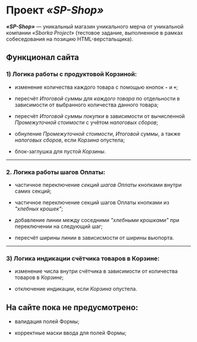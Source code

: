 
# Проект *«SP-Shop»*

***«SP-Shop»*** — уникальный магазин уникального мерча от уникальной компании *«Sborka Project»* (тестовое задание, выполненное в рамках собеседования на позицию HTML-верстальщика).

  

## Функционал сайта

### 1) Логика работы с продуктовой Корзиной:

* изменение количества каждого товара с помощью кнопок **`-`** и **`+`**;

* пересчёт *Итоговой суммы* для *каждого товара* по отдельности в зависимости от выбранного количества данного товара;

* пересчёт *Итоговой суммы покупки* в зависимости от вычисленной *Промежуточной стоимости* с учётом *налоговых сборов*;

* обнуление *Промежуточной стоимости*, *Итоговой суммы*, а также *налоговых сборов*, если *Корзина* опустела;

* блок-заглушка для пустой *Корзины*.
---

### 2. Логика работы шагов Оплаты:

* частичное переключение *секций шагов Оплаты* кнопками внутри самих секций;

* частичное переключение секций шагов Оплаты кнопками из *"хлебных крошек"*;

* добавление линии между соседними *"хлебными крошками"* при переключении на следующий шаг;

* пересчёт ширины линии в зависисмости от ширины вьюпорта.
---

### 3) Логика индикации счётчика товаров в Корзине:

* изменение числа внутри счётчика в зависимости от количества товаров в *Корзине*;

* отключение индикации, если *Корзина* опустела.


## На сайте пока не предусмотрено:

* валидация полей Формы;

* корректные маски ввода для полей Формы;
